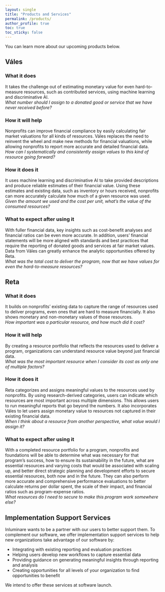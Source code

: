 ```yaml
---
layout: single
title: "Products and Services"
permalink: /products/
author_profile: true
toc: true
toc_sticky: false
---
```


You can learn more about our upcoming products below.

## Váles
### What it does
It takes the challenge out of estimating monetary value for even hard-to-measure resources, such as contributed services, using machine learning and discriminative AI.  
*What number should I assign to a donated good or service that we have never received before?*

###	How it will help
Nonprofits can improve financial compliance by easily calculating fair market valuations for all kinds of resources. Váles replaces the need to reinvent the wheel and make new methods for financial valuations, while allowing nonprofits to report more accurate and detailed financial data.  
*How can I systematically and consistently assign values to this kind of resource going forward?*

###	How it does it
It uses machine learning and discriminative AI to take provided descriptions and produce reliable estimates of their financial value. Using these estimates and existing data, such as inventory or hours received, nonprofits can more accurately calculate how much of a given resource was used.  
*Given the amount we used and the cost per unit, what’s the value of the consumed resources?*

###	What to expect after using it
With fuller financial data, key insights such as cost-benefit analyses and financial ratios can be even more accurate. In addition, users’ financial statements will be more aligned with standards and best practices that require the reporting of donated goods and services at fair market values. Data from Váles can greatly enhance the analytic opportunities offered by Reta.  
*What was the total cost to deliver the program, now that we have values for even the hard-to-measure resources?*


## Reta
### What it does
It builds on nonprofits’ existing data to capture the range of resources used to deliver programs, even ones that are hard to measure financially. It also shows monetary and non-monetary values of those resources.  
*How important was a particular resource, and how much did it cost?*

###	How it will help
By creating a resource portfolio that reflects the resources used to deliver a program, organizations can understand resource value beyond just financial data.  
*What was the most important resource when I consider its cost as only one of multiple factors?*

###	How it does it
Reta categorizes and assigns meaningful values to the resources used by nonprofits. By using research-derived categories, users can indicate which resources are most important across multiple dimensions. This allows users to run meaningful reports that go beyond the numbers. It also incorporates Váles to let users assign monetary value to resources not captured in their existing financial data.  
*When I think about a resource from another perspective, what value would I assign it?*

### What to expect after using it
With a completed resource portfolio for a program, nonprofits and foundations will be able to determine what was necessary for that program’s success, how to ensure its sustainability in the future, what are essential resources and varying costs that would be associated with scaling up, and better direct strategic planning and development efforts to secure essential resources, both now and in the future. They can also perform more accurate and comprehensive performance evaluations to better calculate returns per dollar spent, the scale of their impact, and financial ratios such as program-expense ratios.  
*What resources do I need to secure to make this program work somewhere else?*

## Implementation Support Services	
Inluminare wants to be a partner with our users to better support them. To complement our software, we offer implementation support services to help new organizations take advantage of our software by:
*	Integrating with existing reporting and evaluation practices
*	Helping users develop new workflows to capture essential data
*	Providing guidance on generating meaningful insights through reporting and analysis
*	Creating opportunities for all levels of your organization to find opportunities to benefit

We intend to offer these services at software launch.


